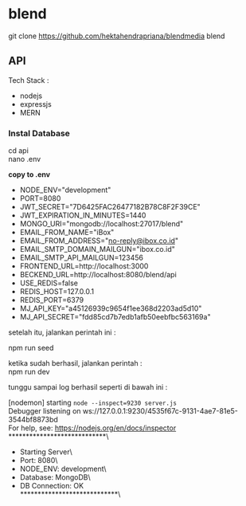 # blend
git clone https://github.com/hektahendrapriana/blendmedia blend

## API
Tech Stack :
* nodejs
* expressjs
* MERN


### Instal Database
cd api\
nano .env

**copy to .env**

*   NODE_ENV="development"
*   PORT=8080
*   JWT_SECRET="7D6425FAC26477182B78C8F2F39CE"
*   JWT_EXPIRATION_IN_MINUTES=1440
*   MONGO_URI="mongodb://localhost:27017/blend"
*   EMAIL_FROM_NAME="iBox"
*   EMAIL_FROM_ADDRESS="no-reply@ibox.co.id"
*   EMAIL_SMTP_DOMAIN_MAILGUN="ibox.co.id"
*   EMAIL_SMTP_API_MAILGUN=123456
*   FRONTEND_URL=http://localhost:3000
*   BECKEND_URL=http://localhost:8080/blend/api
*   USE_REDIS=false
*   REDIS_HOST=127.0.0.1
*   REDIS_PORT=6379
*   MJ_API_KEY="a45126939c9654f1ee368d2203ad5d10"
*   MJ_API_SECRET="fdd85cd7b7edb1afb50eebfbc563169a"

setelah itu, jalankan perintah ini :

npm run seed

ketika sudah berhasil, jalankan perintah :\
npm run dev

tunggu sampai log berhasil seperti di bawah ini :

[nodemon] starting `node --inspect=9230 server.js`\
Debugger listening on ws://127.0.0.1:9230/4535f67c-9131-4ae7-81e5-3544bf8873bd\
For help, see: https://nodejs.org/en/docs/inspector \
****************************\
*    Starting Server\
*    Port: 8080\
*    NODE_ENV: development\
*    Database: MongoDB\
*    DB Connection: OK\
****************************\

